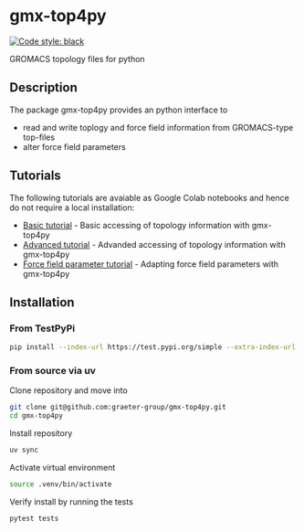 # gmx-top4py 

<p align="left">
<a href="https://github.com/psf/black"><img alt="Code style: black" src="https://img.shields.io/badge/code%20style-black-000000.svg"></a>
</p>

GROMACS topology files for python

## Description
The package gmx-top4py provides an python interface to
* read and write toplogy and force field information from GROMACS-type top-files
* alter force field parameters 

## Tutorials
The following tutorials are avaiable as Google Colab notebooks and hence do not require a local installation:
* [Basic tutorial](https://colab.research.google.com/drive/19zjIw2H5O6InLDQWLXEvrwrZ5w0AL7i1?usp=sharing) - Basic accessing of topology information with gmx-top4py
* [Advanced tutorial](https://colab.research.google.com/drive/1uWgji2O1N4PnxnYpGc1yV68Qzm-PfVX1?usp=sharing) - Advanded accessing of topology information with gmx-top4py
* [Force field parameter tutorial](https://colab.research.google.com/drive/1YOPPkCDudqSwd2QV0P7qEcd-1bogrvtY?usp=sharing) - Adapting force field parameters with gmx-top4py

## Installation
### From TestPyPi
```bash
pip install --index-url https://test.pypi.org/simple --extra-index-url https://pypi.org/simple gmx-top4py
```
### From source via uv
Clone repository and move into
```bash
git clone git@github.com:graeter-group/gmx-top4py.git
cd gmx-top4py
```
Install repository
```bash
uv sync
```
Activate virtual environment
```bash
source .venv/bin/activate
```
Verify install by running the tests
```bash
pytest tests
```
